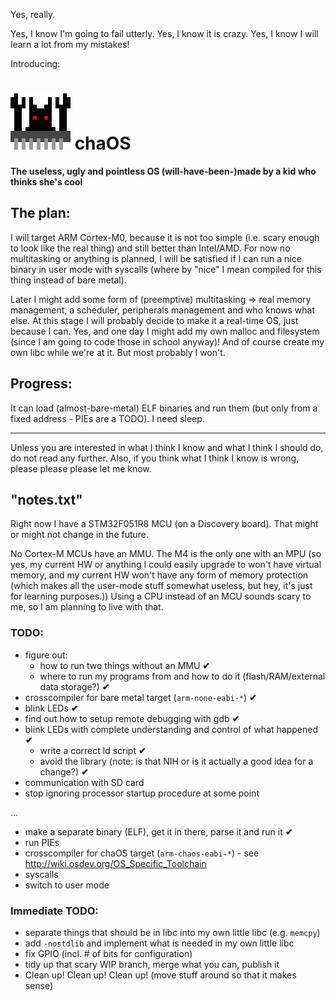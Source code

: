 Yes, really.

Yes, I know I'm going to fail utterly. Yes, I know it is crazy. Yes, I know I will learn a lot from my mistakes!

Introducing:

![chaOS logo](https://github.com/anotherkamila/chaOS/raw/master/logo-large.png) chaOS
=====================================================================================

**The useless, ugly and pointless OS (will-have-been-)made by a kid who thinks she's cool**

The plan:
---------

I will target ARM Cortex-M0, because it is not too simple (i.e. scary enough to look like the real thing) and still better than Intel/AMD.
For now no multitasking or anything is planned, I will be satisfied if I can run a nice binary in user mode with syscalls (where by "nice" I mean compiled for this thing instead of bare metal).

Later I might add some form of (preemptive) multitasking => real memory management, a scheduler, peripherals management and who knows what else. At this stage I will probably decide to make it a real-time OS, just because I can. Yes, and one day I might add my own malloc and filesystem (since I am going to code those in school anyway)! And of course create my own libc while we're at it. But most probably I won't.

Progress:
---------

It can load (almost-bare-metal) ELF binaries and run them (but only from a fixed address - PIEs are a TODO). I need sleep.

----------------------------------------------------------------------------

Unless you are interested in what I think I know and what I think I should do, do not read any further. Also, if you think what I think I know is wrong, please please please let me know.

"notes.txt"
-----------

Right now I have a STM32F051R8 MCU (on a Discovery board). That might or might not change in the future.

No Cortex-M MCUs have an MMU. The M4 is the only one with an MPU (so yes, my current HW or anything I could easily upgrade to won't have virtual memory, and my current HW won't have any form of memory protection (which makes all the user-mode stuff somewhat useless, but hey, it's just for learning purposes.)) Using a CPU instead of an MCU sounds scary to me, so I am planning to live with that.

### TODO:

 - figure out:
   - how to run two things without an MMU  **✔**
   - where to run my programs from and how to do it (flash/RAM/external data storage?)  **✔**
 - crosscompiler for bare metal target (`arm-none-eabi-*`)  **✔**
 - blink LEDs  **✔**
 - find out how to setup remote debugging with gdb  **✔**
 - blink LEDs with complete understanding and control of what happened  **✔**
   - write a correct ld script  **✔**
   - avoid the library (note: is that NIH or is it actually a good idea for a change?)  **✔**
 - communication with SD card
 - stop ignoring processor startup procedure at some point

...

 - make a separate binary (ELF), get it in there, parse it and run it  **✔**
 - run PIEs
 - crosscompiler for chaOS target (`arm-chaos-eabi-*`) - see http://wiki.osdev.org/OS_Specific_Toolchain
 - syscalls
 - switch to user mode

### Immediate TODO:

 - separate things that should be in libc into my own little libc (e.g. `memcpy`)
 - add `-nostdlib` and implement what is needed in my own little libc
 - fix GPIO (incl. # of bits for configuration)
 - tidy up that scary WIP branch, merge what you can, publish it
 - Clean up! Clean up! Clean up! (move stuff around so that it makes sense)

